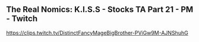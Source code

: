 ## The Real Nomics: K.I.S.S - Stocks TA Part 21 - PM - Twitch
https://clips.twitch.tv/DistinctFancyMageBigBrother-PViGw9M-AJNShuhG
